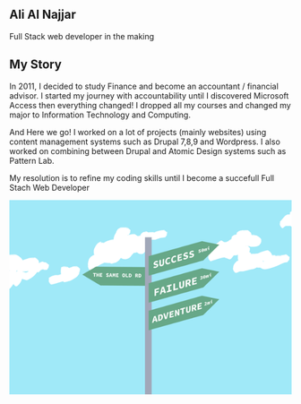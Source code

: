 Ali Al Najjar
-
<p> Full Stack web developer in the making </p>

My Story
-
In 2011, I decided to study Finance and become an accountant / financial advisor. I started my journey with accountability until I discovered Microsoft Access then everything changed! I dropped all my courses and changed my major to Information Technology and Computing.

And Here we go! I worked on a lot of projects (mainly websites) using content management systems such as Drupal 7,8,9 and Wordpress. I also worked on combining between Drupal and Atomic Design systems such as Pattern Lab.

My resolution is to refine my coding skills until I become a succefull Full Stach Web Developer 

<img src="failure-success.gif">

<!--
**aliynajjar/aliynajjar** is a ✨ _special_ ✨ repository because its `README.md` (this file) appears on your GitHub profile.

Here are some ideas to get you started:

- 🔭 I’m currently working on ...
- 🌱 I’m currently learning ...
- 👯 I’m looking to collaborate on ...
- 🤔 I’m looking for help with ...
- 💬 Ask me about ...
- 📫 How to reach me: ...
- 😄 Pronouns: ...
- ⚡ Fun fact: ...
-->



###
